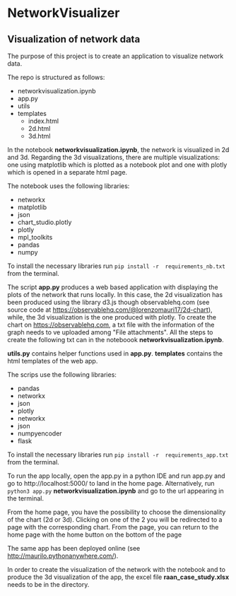 # NetworkVisualizer
## Visualization of network data

The purpose of this project is to create an application to visualize network data.

The repo is structured as follows: 
* networkvisualization.ipynb
* app.py
* utils
* templates
  * index.html
  * 2d.html
  * 3d.html  
  

In the notebook **networkvisualization.ipynb**, the network is visualized in 2d and 3d. Regarding the 3d visualizations, there are multiple visualizations: one using matplotlib which is plotted as a notebook plot and one with plotly which is opened in a separate html page.

The notebook uses the following libraries:
  * networkx
  * matplotlib
  * json
  * chart_studio.plotly 
  * plotly
  * mpl_toolkits
  * pandas
  * numpy

To install the necessary libraries run ``` pip install -r  requirements_nb.txt ``` from the terminal.


The script **app.py** produces a web based application with displaying the plots of the network that runs locally. In this case, the 2d visualization has been produced using the library d3.js though observablehq.com (see source code at https://observablehq.com/@lorenzomauri17/2d-chart), while, the 3d visualization is the one produced with plotly. To create the chart on https://observablehq.com, a txt file with the information of the graph needs to ve uploaded among "File attachments". All the steps to create the following txt can in the noteboook **networkvisualization.ipynb**.

**utils.py** contains helper functions used in **app.py**. 
**templates** contains the html templates of the web app.

The scrips use the following libraries:
 * pandas
 * networkx 
 * json
 * plotly
 * networkx 
 * json
 * numpyencoder
 * flask

To install the necessary libraries run ``` pip install -r  requirements_app.txt ``` from the terminal.

To run the app locally, open the app.py in a python IDE and run app.py and go to http://localhost:5000/ to land in the home page.
Alternatively, run ``` python3 app.py ``` **networkvisualization.ipynb** and go to the url appearing in the terminal.

From the home page, you have the possibility to choose the dimensionality of the chart (2d or 3d). Clicking on one of the 2 you will be redirected to a page with the corresponding chart. From the page, you can return to the home page with the home button on the bottom of the page

The same app has been deployed online (see http://maurilo.pythonanywhere.com/).

In order to create the visualization of the network with the notebook and to produce the 3d visualization of the app, the excel file **raan_case_study.xlsx** needs to be in the directory.


